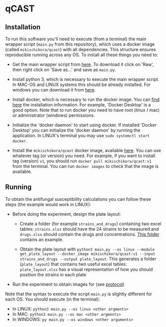 # qCAST

## Installation

To run this software you'll need to execute (from a terminal) the main wrapper script (`main.py` from this repository), which uses a docker image (called `mikischikora/qcast`) with all dependencies. This structure ensures reproducible running across any OS. To install all these things you need to:

- Get the main wrapper script from [here](https://github.com/Gabaldonlab/qCAST/blob/main/main.py). To download it click on 'Raw', then right click on 'Save as...' and save as `main.py`. 

- Install python 3, which is necessary to execute the main wrapper script. In MAC-OS and LINUX systems this should be already installed. For windows you can download it from [here](https://www.python.org/downloads/windows/).

- Install docker, which is necessary to run the docker image. You can [find here](https://docs.docker.com/engine/install/) the installation information. For example, 'Docker Desktop' is a good option. Note that to run docker you need to have root (linux / mac) or administrator (windows) permissions.

- Initialize the 'docker daemon' to start using docker. If installed 'Docker Desktop' you can initialize the 'docker daemon' by running the application. In LINUX's terminal you may use `sudo systemctl start docker`.

- Install the `mikischikora/qcast` docker image, available [here](https://hub.docker.com/repository/docker/mikischikora/qcast). You can use whatever tag (or version) you need. For example, if you want to install tag (version) `v1`, you should run `docker pull mikischikora/qcast:v1` from the terminal. You can run `docker images` to check that the image is available.

## Running

To obtain the antifungal susceptibility calculations you can follow these steps (the example would work in LINUX):

- Before doing the experiment, design the plate layout:
	
	- Create a folder (for example `strains_and_drugs`) containing two excel tables: `strains.xlsx` should have the 24 strains to be measured and `drugs.xlsx` should contain the drugs and concentrations. [This folder]() contains an example.

	- Obtain the plate layout with `python3 main.py --os linux --module get_plate_layout --docker_image mikischikora/qcast:v1 --input strains_and_drugs --output plate_layout`. This generates a folder (`plate_layout`) that contains two useful excel tables: `plate_layout.xlsx` has a visual representation of how you should position the strains in each plate 

- Run the experiment to obtain images for  (see [protocol]())

Note that the syntax to execute the script `main.py` is slightly different for each OS. You should execute (in the terminal):

- In LINUX: `python3 main.py --os linux <other argments>` 
- In MAC: `python3 main.py --os mac <other argments>` 
- In WINDOWS: `py main.py --os windows <other arguments>`




